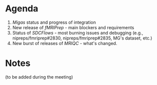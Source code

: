 # Agenda

1. *Migas* status and progress of integration
1. New release of *fMRIPrep* - main blockers and requirements
1. Status of *SDCFlows* - most burning issues and debugging (e.g., nipreps/fmriprep#2830, nipreps/fmriprep#2835, MG's dataset, etc.)
1. New burst of releases of *MRIQC* - what's changed.

# Notes
(to be added during the meeting)
